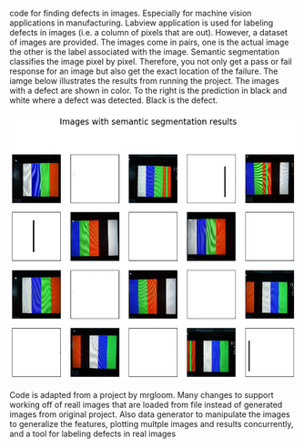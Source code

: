 code for finding defects in images. Especially for machine vision applications in manufacturing. Labview application is used for labeling defects in images (i.e. a column of pixels that are out). However, a dataset of images are provided. The images come in pairs, one is the actual image the other is the label associated with the image. Semantic segmentation classifies the image pixel by pixel. Therefore, you not only get a pass or fail response for an image but also get the exact location of the failure. The iamge below illustrates the results from running the project. The images with a defect are shown in color. To the right is the prediction in black and white where a defect was detected. Black is the defect.

![Image description](https://github.com/sterlingrpi/semantic_segmentation_defect_detection/blob/master/images/example_of_results.png)


Code is adapted from a project by mrgloom. Many changes to support working off of reall images that are loaded from file instead of  generated images from original project. Also data generator to manipulate the images to generalize the features, plotting multple images and results concurrently, and a tool for labeling defects in real images

